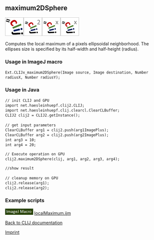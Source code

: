 ## maximum2DSphere
![Image](images/mini_clij1_logo.png)![Image](images/mini_clij2_logo.png)![Image](images/mini_clijx_logo.png)![Image](images/mini_clijx_logo.png)

Computes the local maximum of a pixels ellipsoidal neighborhood. The ellipses size is specified by 
its half-width and half-height (radius).

### Usage in ImageJ macro
```
Ext.CLIJx_maximum2DSphere(Image source, Image destination, Number radiusX, Number radiusY);
```


### Usage in Java
```
// init CLIJ and GPU
import net.haesleinhuepf.clij2.CLIJ;
import net.haesleinhuepf.clij.clearcl.ClearCLBuffer;
CLIJ2 clij2 = CLIJ2.getInstance();

// get input parameters
ClearCLBuffer arg1 = clij2.push(arg1ImagePlus);
ClearCLBuffer arg2 = clij2.push(arg2ImagePlus);
int arg3 = 10;
int arg4 = 20;
```

```
// Execute operation on GPU
clij2.maximum2DSphere(clij, arg1, arg2, arg3, arg4);
```

```
//show result

// cleanup memory on GPU
clij2.release(arg1);
clij2.release(arg2);
```




### Example scripts
<a href="https://github.com/clij/clij-advanced-filters/blob/master/src/main/macro/"><img src="images/language_macro.png" height="20"/></a> [localMaximum.ijm](https://github.com/clij/clij-advanced-filters/blob/master/src/main/macro/localMaximum.ijm)  


[Back to CLIJ documentation](https://clij.github.io/)

[Imprint](https://clij.github.io/imprint)

